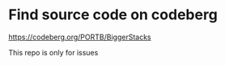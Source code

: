 # Find source code on codeberg

https://codeberg.org/PORTB/BiggerStacks

This repo is only for issues
